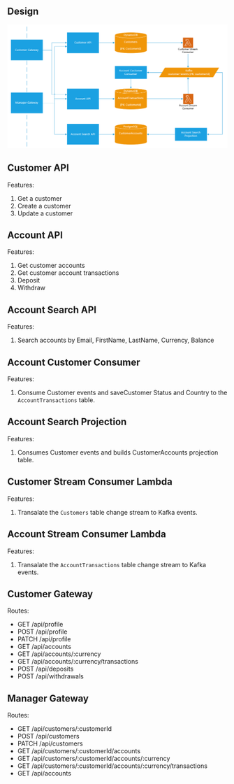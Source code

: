 ## Design

![Components](Components.png)

## Customer API
Features:
1. Get a customer
2. Create a customer
3. Update a customer

## Account API
Features:
1. Get customer accounts
2. Get customer account transactions
3. Deposit
4. Withdraw

## Account Search API
Features:
1. Search accounts by Email, FirstName, LastName, Currency, Balance

## Account Customer Consumer
Features:
1. Consume Customer events and saveCustomer Status and Country to the `AccountTransactions` table.

## Account Search Projection
Features:
1. Consumes Customer events and builds CustomerAccounts projection table.

## Customer Stream Consumer Lambda
Features:
1. Transalate the `Customers` table change stream to Kafka events.

## Account Stream Consumer Lambda
Features:
1. Transalate the `AccountTransactions` table change stream to Kafka events.

## Customer Gateway
Routes:
- GET   /api/profile
- POST  /api/profile
- PATCH /api/profile
- GET   /api/accounts
- GET   /api/accounts/:currency
- GET   /api/accounts/:currency/transactions
- POST  /api/deposits
- POST  /api/withdrawals

## Manager Gateway
Routes:
- GET   /api/customers/:customerId
- POST  /api/customers
- PATCH /api/customers
- GET   /api/customers/:customerId/accounts
- GET   /api/customers/:customerId/accounts/:currency
- GET   /api/customers/:customerId/accounts/:currency/transactions
- GET   /api/accounts